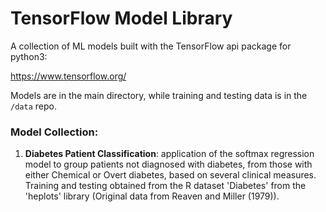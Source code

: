 # TensorFlow Model Library

A collection of ML models built with the TensorFlow api package for python3:

https://www.tensorflow.org/

Models are in the main directory, while training and testing data is in the `/data` repo.

### Model Collection:

  1. **Diabetes Patient Classification**: application of the softmax regression model to group patients not diagnosed with diabetes, from those with either Chemical or Overt diabetes, based on several clinical measures. Training and testing obtained from the R dataset 'Diabetes' from the 'heplots' library (Original data from Reaven and Miller (1979)).
  
